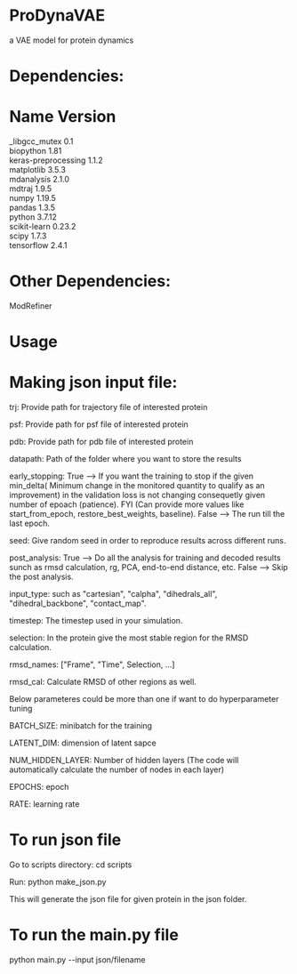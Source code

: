 # ProDynaVAE
a VAE model for protein dynamics

# Dependencies:
# Name                    Version       
_libgcc_mutex             0.1          
biopython                 1.81          
keras-preprocessing       1.1.2         
matplotlib                3.5.3         
mdanalysis                2.1.0         
mdtraj                    1.9.5         
numpy                     1.19.5        
pandas                    1.3.5         
python                    3.7.12      
scikit-learn              0.23.2        
scipy                     1.7.3         
tensorflow                2.4.1      

# Other Dependencies:   
ModRefiner


# Usage

# Making json input file:
trj: Provide path for trajectory file of interested protein

psf: Provide path for psf file of interested protein

pdb: Provide path for pdb file of interested protein

datapath: Path of the folder where you want to store the results

early_stopping: 
True --> If you want the training to stop if the given min_delta( Minimum change in the monitored quantity to qualify as an improvement) in the validation loss is not changing consequetly given number of epoach (patience). FYI (Can provide more values like start_from_epoch,  restore_best_weights, baseline). 
False --> The run till the last epoch.

seed: Give random seed in order to reproduce results across different runs.


post_analysis: 
True --> Do all the analysis for training and decoded results sunch as rmsd calculation, rg, PCA, end-to-end distance, etc. 
False --> Skip the post analysis.

input_type: such as "cartesian", "calpha", "dihedrals_all", "dihedral_backbone", "contact_map".

timestep: The timestep used in your simulation.

selection: In the protein give the most stable region for the RMSD calculation.

rmsd_names: ["Frame", "Time", Selection, ...]

rmsd_cal: Calculate RMSD of other regions as well.

Below parameteres could be more than one if want to do hyperparameter tuning

BATCH_SIZE: minibatch for the training

LATENT_DIM: dimension of latent sapce

NUM_HIDDEN_LAYER: Number of hidden layers (The code will automatically calculate the number of nodes in each layer)

EPOCHS: epoch

RATE: learning rate

# To run json file

Go to scripts directory: 
cd scripts

Run: 
python make_json.py

This will generate the json file for given protein in the json folder.

# To run the main.py file
python main.py --input json/filename


